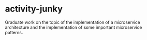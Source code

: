 # activity-junky
Graduate work on the topic of the implementation of a microservice architecture and the implementation of some important microservice patterns.
